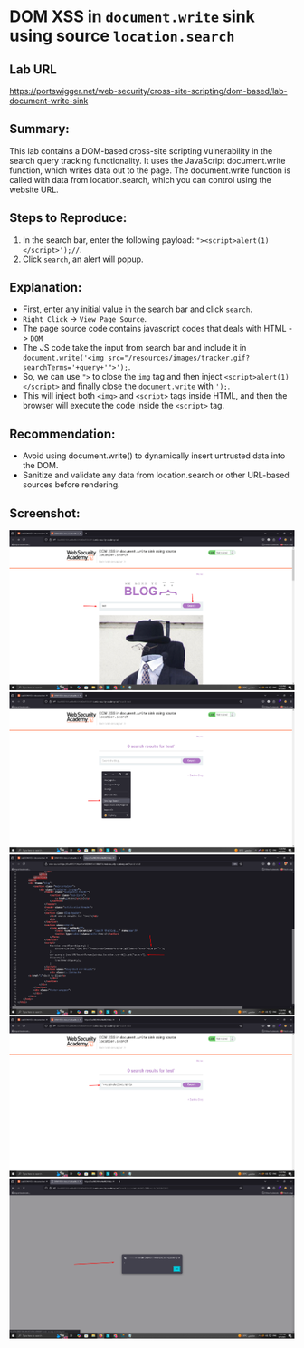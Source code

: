 # DOM XSS in `document.write` sink using source `location.search`

## Lab URL
https://portswigger.net/web-security/cross-site-scripting/dom-based/lab-document-write-sink

## Summary:
This lab contains a DOM-based cross-site scripting vulnerability in the search query tracking functionality. It uses the JavaScript document.write function, which writes data out to the page. The document.write function is called with data from location.search, which you can control using the website URL. 

## Steps to Reproduce:
1. In the search bar, enter the following payload: `"><script>alert(1)</script>');//`.
2. Click `search`, an alert will popup.

## Explanation:
- First, enter any initial value in the search bar and click `search`.
- `Right Click` -> `View Page Source`.
- The page source code contains javascript codes that deals with HTML -> `DOM`
- The JS code take the input from search bar and include it in `document.write('<img src="/resources/images/tracker.gif?searchTerms='+query+'">');`.
- So, we can use `">` to close the `img` tag and then inject `<script>alert(1)</script>` and finally close the `document.write` with `');`.
- This will inject both `<img>` and `<script>` tags inside HTML, and then the browser will execute the code inside the `<script>` tag.

## Recommendation:
- Avoid using document.write() to dynamically insert untrusted data into the DOM.
- Sanitize and validate any data from location.search or other URL-based sources before rendering.

## Screenshot:
![screenshot](https://raw.githubusercontent.com/abdalla-samir/Web-Vulnerabilities-Reports/main/my_learning_journey/XSS/report_five/report_images/image_one.png)
![screenshot](https://raw.githubusercontent.com/abdalla-samir/Web-Vulnerabilities-Reports/main/my_learning_journey/XSS/report_five/report_images/image_two.png)
![screenshot](https://raw.githubusercontent.com/abdalla-samir/Web-Vulnerabilities-Reports/main/my_learning_journey/XSS/report_five/report_images/image_three.png)
![screenshot](https://raw.githubusercontent.com/abdalla-samir/Web-Vulnerabilities-Reports/main/my_learning_journey/XSS/report_five/report_images/image_four.png)
![screenshot](https://raw.githubusercontent.com/abdalla-samir/Web-Vulnerabilities-Reports/main/my_learning_journey/XSS/report_five/report_images/image_five.png)


